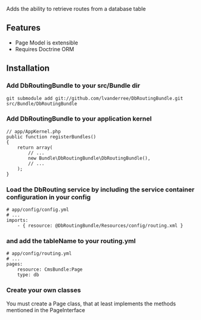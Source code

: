  
 Adds the ability to retrieve routes from a database table

## Features

- Page Model is extensible 
- Requires Doctrine ORM

## Installation

### Add DbRoutingBundle to your src/Bundle dir

    git submodule add git://github.com/lvanderree/DbRoutingBundle.git src/Bundle/DbRoutingBundle

### Add DbRoutingBundle to your application kernel

    // app/AppKernel.php
    public function registerBundles()
    {
        return array(
            // ...
            new Bundle\DbRoutingBundle\DbRoutingBundle(),
            // ...
        );
    }
    
### Load the DbRouting service by including the service container configuration in your config
    
    # app/config/config.yml
    # ...
    imports:
        - { resource: @DbRoutingBundle/Resources/config/routing.xml }


### and add the tableName to your routing.yml
    
    # app/config/routing.yml
    # ...
    pages:
        resource: CmsBundle:Page
        type: db
     
    

### Create your own classes

You must create a Page class, that at least implements the methods mentioned in the PageInterface 
